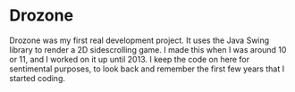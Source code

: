 # Drozone
Drozone was my first real development project. It uses the Java Swing library to render a 2D sidescrolling game. I made this when I was around 10 or 11, and I worked on it up until 2013. I keep the code on here for sentimental purposes, to look back and remember the first few years that I started coding. 
